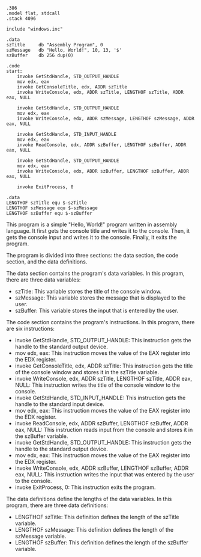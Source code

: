 ```assembly
.386
.model flat, stdcall
.stack 4096

include "windows.inc"

.data
szTitle     db "Assembly Program", 0
szMessage   db "Hello, World!", 10, 13, '$'
szBuffer    db 256 dup(0)

.code
start:
    invoke GetStdHandle, STD_OUTPUT_HANDLE
    mov edx, eax
    invoke GetConsoleTitle, edx, ADDR szTitle
    invoke WriteConsole, edx, ADDR szTitle, LENGTHOF szTitle, ADDR eax, NULL

    invoke GetStdHandle, STD_OUTPUT_HANDLE
    mov edx, eax
    invoke WriteConsole, edx, ADDR szMessage, LENGTHOF szMessage, ADDR eax, NULL

    invoke GetStdHandle, STD_INPUT_HANDLE
    mov edx, eax
    invoke ReadConsole, edx, ADDR szBuffer, LENGTHOF szBuffer, ADDR eax, NULL

    invoke GetStdHandle, STD_OUTPUT_HANDLE
    mov edx, eax
    invoke WriteConsole, edx, ADDR szBuffer, LENGTHOF szBuffer, ADDR eax, NULL

    invoke ExitProcess, 0

.data
LENGTHOF szTitle equ $-szTitle
LENGTHOF szMessage equ $-szMessage
LENGTHOF szBuffer equ $-szBuffer
```

This program is a simple "Hello, World!" program written in assembly language. It first gets the console title and writes it to the console. Then, it gets the console input and writes it to the console. Finally, it exits the program.

The program is divided into three sections: the data section, the code section, and the data definitions.

The data section contains the program's data variables. In this program, there are three data variables:

* szTitle: This variable stores the title of the console window.
* szMessage: This variable stores the message that is displayed to the user.
* szBuffer: This variable stores the input that is entered by the user.

The code section contains the program's instructions. In this program, there are six instructions:

* invoke GetStdHandle, STD_OUTPUT_HANDLE: This instruction gets the handle to the standard output device.
* mov edx, eax: This instruction moves the value of the EAX register into the EDX register.
* invoke GetConsoleTitle, edx, ADDR szTitle: This instruction gets the title of the console window and stores it in the szTitle variable.
* invoke WriteConsole, edx, ADDR szTitle, LENGTHOF szTitle, ADDR eax, NULL: This instruction writes the title of the console window to the console.
* invoke GetStdHandle, STD_INPUT_HANDLE: This instruction gets the handle to the standard input device.
* mov edx, eax: This instruction moves the value of the EAX register into the EDX register.
* invoke ReadConsole, edx, ADDR szBuffer, LENGTHOF szBuffer, ADDR eax, NULL: This instruction reads input from the console and stores it in the szBuffer variable.
* invoke GetStdHandle, STD_OUTPUT_HANDLE: This instruction gets the handle to the standard output device.
* mov edx, eax: This instruction moves the value of the EAX register into the EDX register.
* invoke WriteConsole, edx, ADDR szBuffer, LENGTHOF szBuffer, ADDR eax, NULL: This instruction writes the input that was entered by the user to the console.
* invoke ExitProcess, 0: This instruction exits the program.

The data definitions define the lengths of the data variables. In this program, there are three data definitions:

* LENGTHOF szTitle: This definition defines the length of the szTitle variable.
* LENGTHOF szMessage: This definition defines the length of the szMessage variable.
* LENGTHOF szBuffer: This definition defines the length of the szBuffer variable.